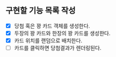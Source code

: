 ## 구현할 기능 목록 작성

- [x] 당첨 혹은 꽝 카드 객체를 생성한다.
- [x] 두장의 꽝 카드와 한장의 꽝 카드를 생성한다.
- [x] 카드 위치를 랜덤으로 배치한다.
- [ ] 카드를 클릭하면 당첨결과가 렌더링된다.
